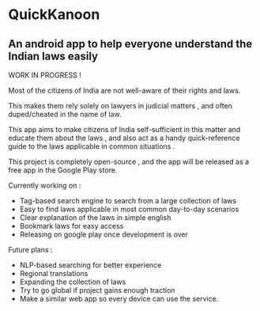 # QuickKanoon 

## An android app to help everyone understand the Indian laws easily

WORK IN PROGRESS !

Most of the citizens of India are not well-aware of their rights and laws.

This makes them rely solely on lawyers in judicial matters , and often duped/cheated in the name of law.

This app aims to make citizens of India self-sufficient in this matter and educate them about the laws , and also act as a handy quick-reference guide to the laws applicable in common situations .

This project is completely open-source , and the app will be released as a free app in the Google Play store. 

Currently working on :
* Tag-based search engine to search from a large collection of laws 
* Easy to find laws applicable in most common day-to-day scenarios
* Clear explanation of the laws in simple english 
* Bookmark laws for easy access
* Releasing on google play once development is over

Future plans :
* NLP-based searching for better experience
* Regional translations 
* Expanding the collection of laws
* Try to go global if project gains enough traction
* Make a similar web app so every device can use the service.
